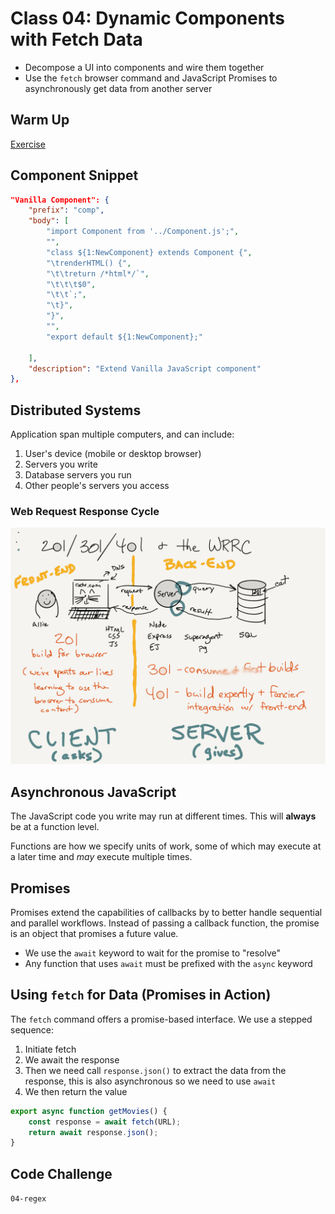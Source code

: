 Class 04: Dynamic Components with Fetch Data
===

- Decompose a UI into components and wire them together
- Use the `fetch` browser command and JavaScript Promises to asynchronously get data from another server

## Warm Up

[Exercise](./warm-up.md)

## Component Snippet

```json
"Vanilla Component": {
    "prefix": "comp",
    "body": [
        "import Component from '../Component.js';",
        "",
        "class ${1:NewComponent} extends Component {",
        "\trenderHTML() {",
        "\t\treturn /*html*/`",
        "\t\t\t$0",
        "\t\t`;",
        "\t}",
        "}",
        "",
        "export default ${1:NewComponent};"
        
    ],
    "description": "Extend Vanilla JavaScript component"
},
```
## Distributed Systems

Application span multiple computers, and can include:

1. User's device (mobile or desktop browser)
1. Servers you write
1. Database servers you run
1. Other people's servers you access

### Web Request Response Cycle

![WRRC](./simple-wrrc.png)

## Asynchronous JavaScript

The JavaScript code you write may run at different times. This will
**always** be at a function level.

Functions are how we specify units of work, some of which may execute at
a later time and _may_ execute multiple times.

## Promises

Promises extend the capabilities of callbacks by to better handle
sequential and parallel workflows. Instead of passing a callback
function, the promise is an object that promises a future value.

* We use the `await` keyword to wait for the promise to "resolve"
* Any function that uses `await` must be prefixed with the `async` keyword


## Using `fetch` for Data (Promises in Action)

The `fetch` command offers a promise-based interface. We use a stepped
sequence:

1. Initiate fetch
1. We await the response
1. Then we need call `response.json()` to extract the data from the response, this is also asynchronous so we need to use `await`
1. We then return the value

```js
export async function getMovies() {  
    const response = await fetch(URL);
    return await response.json();
}
```

## Code Challenge

`04-regex`

